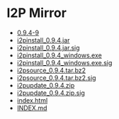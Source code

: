 I2P Mirror
==========

 - [0.9.4-9](/mirror/files.i2p-projekt.de/0.9.4/0.9.4-9)
 - [i2pinstall_0.9.4.jar](/mirror/files.i2p-projekt.de/0.9.4/i2pinstall_0.9.4.jar)
 - [i2pinstall_0.9.4.jar.sig](/mirror/files.i2p-projekt.de/0.9.4/i2pinstall_0.9.4.jar.sig)
 - [i2pinstall_0.9.4_windows.exe](/mirror/files.i2p-projekt.de/0.9.4/i2pinstall_0.9.4_windows.exe)
 - [i2pinstall_0.9.4_windows.exe.sig](/mirror/files.i2p-projekt.de/0.9.4/i2pinstall_0.9.4_windows.exe.sig)
 - [i2psource_0.9.4.tar.bz2](/mirror/files.i2p-projekt.de/0.9.4/i2psource_0.9.4.tar.bz2)
 - [i2psource_0.9.4.tar.bz2.sig](/mirror/files.i2p-projekt.de/0.9.4/i2psource_0.9.4.tar.bz2.sig)
 - [i2pupdate_0.9.4.zip](/mirror/files.i2p-projekt.de/0.9.4/i2pupdate_0.9.4.zip)
 - [i2pupdate_0.9.4.zip.sig](/mirror/files.i2p-projekt.de/0.9.4/i2pupdate_0.9.4.zip.sig)
 - [index.html](/mirror/files.i2p-projekt.de/0.9.4/index.html)
 - [INDEX.md](/mirror/files.i2p-projekt.de/0.9.4/INDEX.md)
